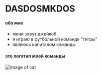# DASDOSMKDOS
#### обо мне
- меня зовут джейкоб 
- я играю в футбольной команде "тигры" 
- являюсь капитаном команды 
#### это логотип моей команды
![Image of cat](https://avatars.mds.yandex.net/i?id=f9553cdba2303f4b941ee5fb533e2df5727e517d3f8f74ea-12475834-images-thumbs&n=13)
